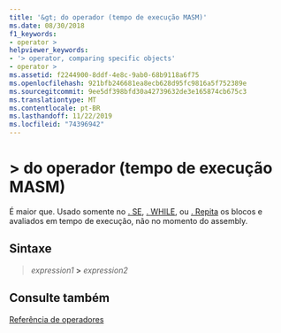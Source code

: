 ```yaml
---
title: '&gt; do operador (tempo de execução MASM)'
ms.date: 08/30/2018
f1_keywords:
- operator >
helpviewer_keywords:
- '> operator, comparing specific objects'
- operator >
ms.assetid: f2244900-8ddf-4e8c-9ab0-68b9118a6f75
ms.openlocfilehash: 921bfb246681ea8ecb628d95fc9816a5f752389e
ms.sourcegitcommit: 9ee5df398bfd30a42739632de3e165874cb675c3
ms.translationtype: MT
ms.contentlocale: pt-BR
ms.lasthandoff: 11/22/2019
ms.locfileid: "74396942"
---
```

# <a name="operator-gt-masm-run-time"></a>&gt; do operador (tempo de execução MASM)

É maior que. Usado somente no [. SE](../../assembler/masm/dot-if.md), [. WHILE](../../assembler/masm/dot-while.md), ou [. Repita](../../assembler/masm/dot-repeat.md) os blocos e avaliados em tempo de execução, não no momento do assembly.

## <a name="syntax"></a>Sintaxe

> *expression1* **>** *expression2*

## <a name="see-also"></a>Consulte também

[Referência de operadores](operators-reference.md)
